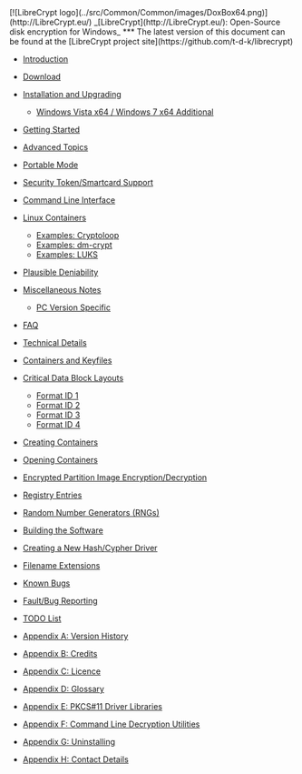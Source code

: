 

<meta content="text/html; charset=UTF-8" http-equiv="Content-Type">
<meta name="keywords" content="disk encryption, security, transparent, AES, plausible deniability, virtual drive, Linux, MS Windows, portable, USB drive, partition">
<meta name="description" content="LibreCrypt: An Open-Source transparent encryption program for PCs. With this software, you can create one or more &quot;containers&quot; on your PC - which appear as disks, anything written to these disks is automatically encrypted before being stored on your hard drive.">

<meta name="author" content="Sarah Dean">
<meta name="copyright" content="Copyright 2004, 2005, 2006, 2007, 2008 Sarah Dean 2015 tdk">


<TITLE>Contents</TITLE>

<link href="https://raw.githubusercontent.com/t-d-k/librecrypt/master/docs/styles_common.css" rel="stylesheet" type="text/css">


<link rel="shortcut icon" href="https://github.com/t-d-k/librecrypt/raw/master/src/Common/Common/images/DoxBox.ico" type="image/x-icon">

<SPAN CLASS="master_link">
[![LibreCrypt logo](../src/Common/Common/images/DoxBox64.png)](http://LibreCrypt.eu/)
</SPAN>
<SPAN CLASS="master_title">
_[LibreCrypt](http://LibreCrypt.eu/): Open-Source disk encryption for Windows_
</SPAN>
***

<SPAN class="tip">
The latest version of this document can be found at the [LibreCrypt project site](https://github.com/t-d-k/librecrypt)
</SPAN>

      
* [Introduction](description.md)
* [Download](download.md)
* [Installation and Upgrading](installation_and_upgrading__PC.md)

	+ [Windows Vista	x64 / Windows	7	x64 Additional](impact_of_kernel_driver_signing.md)

* [Getting Started](getting_started.md)
* [Advanced Topics](advanced_topics.md)
* [Portable Mode](portable_mode.md)
* [Security Token/Smartcard Support](pkcs11_support.md)
* [Command Line Interface](command_line.md)
* [Linux Containers](Linux_volumes.md)

	+ [Examples: Cryptoloop](Linux_examples__cryptoloop.md)
	+ [Examples: dm-crypt](Linux_examples__dm-crypt.md)
	+ [Examples: LUKS](Linux_examples__LUKS.md)
	
* [Plausible Deniability](plausible_deniability.md)
* [Miscellaneous Notes](notes.md)

	+ [PC Version Specific](notes_PC.md)


* [FAQ](FAQ.md)
* [Technical Details](technical_details.md)


* [Containers and Keyfiles](technical_details__FreeOTFE_volumes_and_keyfiles.md)

* [Critical Data Block Layouts](technical_details__FreeOTFE_CDB_layout.md)

	+ [Format ID 1](technical_details__FreeOTFE_CDB_layout_format_1.md)
	+ [Format ID 2](technical_details__FreeOTFE_CDB_layout_format_2.md)
	+ [Format ID 3](technical_details__FreeOTFE_CDB_layout_format_3.md)
	+ [Format ID 4](technical_details__FreeOTFE_CDB_layout_format_4.md)


* [Creating Containers](technical_details__creating_FreeOTFE_volumes.md)
* [Opening Containers](technical_details__mounting_FreeOTFE_volumes.md)
* [Encrypted Partition Image Encryption/Decryption](technical_details__partition_encryption_decryption.md)
* [Registry Entries](technical_details__registry_entries.md)
* [Random Number Generators (RNGs)](technical_details__RNGs.md)
* [Building the Software](technical_details__build_notes.md)
* [Creating a New Hash/Cypher Driver](technical_details__creating_a_new_hash_cypher_driver.md)
* [Filename Extensions](technical_details__filename_extensions.md)

* [Known Bugs](known_bugs.md)
* [Fault/Bug Reporting](fault_reporting.md)
* [TODO List](TODO_list.md)
* [Appendix A: Version History](version_history.md)
* [Appendix B: Credits](credits.md)
* [Appendix C: Licence](licence.md)
* [Appendix D: Glossary](glossary.md)
* [Appendix E: PKCS#11 Driver Libraries](pkcs11_drivers.md)
* [Appendix F: Command Line Decryption Utilities](command_line_decryption_utilities.md)
* [Appendix G: Uninstalling](uninstalling.md)
* [Appendix H: Contact Details](contact_details.md)

 




